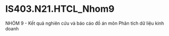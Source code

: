 # IS403.N21.HTCL_Nhom9
NHÓM 9 - Kết quả nghiên cứu và báo cáo đồ án môn Phân tích dữ liệu kinh doanh 
